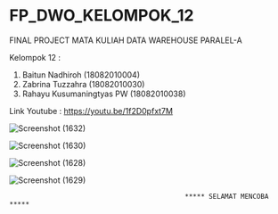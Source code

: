 # FP_DWO_KELOMPOK_12

FINAL PROJECT MATA KULIAH DATA WAREHOUSE PARALEL-A

Kelompok 12 :
1. Baitun Nadhiroh (18082010004)
2. Zabrina Tuzzahra (18082010030)
3. Rahayu Kusumaningtyas PW (18082010038)

Link Youtube : https://youtu.be/1f2D0pfxt7M 

![Screenshot (1632)](https://user-images.githubusercontent.com/61089675/123049016-43badf00-d429-11eb-88b2-3e943cac3dc2.png)

![Screenshot (1630)](https://user-images.githubusercontent.com/61089675/123049162-7664d780-d429-11eb-95df-9d410137f800.png)

![Screenshot (1628)](https://user-images.githubusercontent.com/61089675/123049300-9ac0b400-d429-11eb-82c7-03e11a790da8.png)

![Screenshot (1629)](https://user-images.githubusercontent.com/61089675/123049200-81b80300-d429-11eb-844b-4cae89dff849.png)


                                                ***** SELAMAT MENCOBA *****
